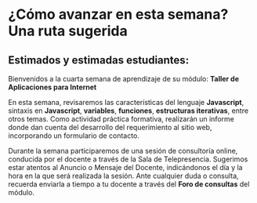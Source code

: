 # ¿Cómo avanzar en esta semana? Una ruta sugerida

## Estimados y estimadas estudiantes:

Bienvenidos a la cuarta semana de aprendizaje de su módulo: **Taller de Aplicaciones para Internet**

En esta semana, revisaremos las características del lenguaje **Javascript**, sintaxis en **Javascript**, **variables**, **funciones**, **estructuras iterativas**, entre otros temas. 
Como actividad práctica formativa,  realizarán un informe donde dan cuenta del desarrollo del requerimiento al sitio web, incorporando un formulario de contacto.

Durante la semana participaremos de una sesión de consultoría online, conducida por el docente a través de la Sala de Telepresencia. Sugerimos estar atentos al Anuncio o Mensaje del Docente, indicándonos el día y la hora en la que será realizada la sesión.
Ante cualquier duda o consulta, recuerda enviarla a tiempo a tu docente a través del **Foro de consultas** del módulo.
